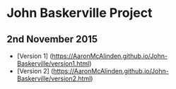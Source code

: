 John Baskerville Project
========================   

2nd November 2015
-----------------
+ [Version 1] (https://AaronMcAlinden.github.io/John-Baskerville/version1.html)
+ [Version 2] (https://AaronMcAlinden.github.io/John-Baskerville/version2.html)